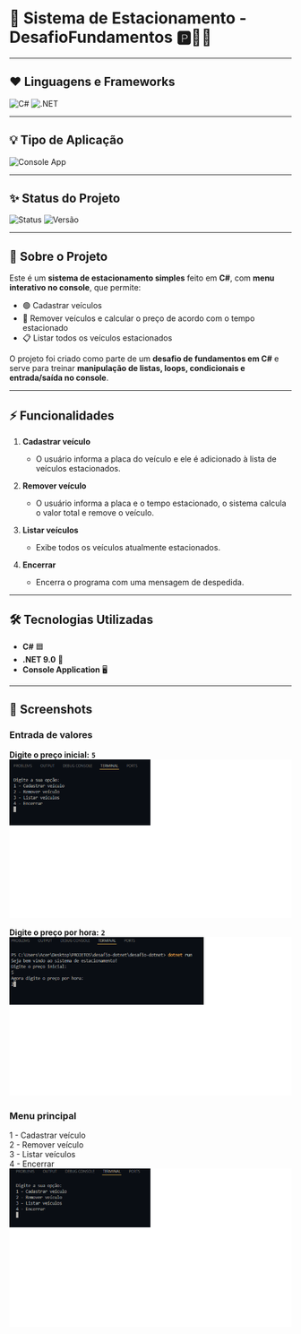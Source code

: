 # 🚦 Sistema de Estacionamento - DesafioFundamentos 🅿️🚗✨


---
## ❤️ Linguagens e Frameworks


![C#](https://img.shields.io/badge/C%23-239120?style=for-the-badge&logo=c-sharp&logoColor=white)
![.NET](https://img.shields.io/badge/.NET-512BD4?style=for-the-badge&logo=.net&logoColor=white)

---

## 💡 Tipo de Aplicação


![Console App](https://img.shields.io/badge/Console_App-FF4500?style=for-the-badge&logo=windows-terminal&logoColor=white)

---

## ✨ Status do Projeto


![Status](https://img.shields.io/badge/Status-Em%20Desenvolvimento-1E90FF?style=for-the-badge)
![Versão](https://img.shields.io/badge/Versão-1.0.0-20B2AA?style=for-the-badge)


---

## 🚗 Sobre o Projeto

Este é um **sistema de estacionamento simples** feito em **C#**, com **menu interativo no console**, que permite:

- 🟢 Cadastrar veículos
- 🔴 Remover veículos e calcular o preço de acordo com o tempo estacionado
- 📋 Listar todos os veículos estacionados

O projeto foi criado como parte de um **desafio de fundamentos em C#** e serve para treinar **manipulação de listas, loops, condicionais e entrada/saída no console**.

---

## ⚡ Funcionalidades

1. **Cadastrar veículo**  
   - O usuário informa a placa do veículo e ele é adicionado à lista de veículos estacionados.  

2. **Remover veículo**  
   - O usuário informa a placa e o tempo estacionado, o sistema calcula o valor total e remove o veículo.  

3. **Listar veículos**  
   - Exibe todos os veículos atualmente estacionados.  

4. **Encerrar**  
   - Encerra o programa com uma mensagem de despedida.  

---

## 🛠️ Tecnologias Utilizadas

- **C#** 🟦
- **.NET 9.0** 🔶
- **Console Application** 🖥️

---
## 📸 Screenshots

### Entrada de valores
**Digite o preço inicial:** **`5`** 
![Tela de preço inicial](Sem%20título.png)  

**Digite o preço por hora:** **`2`**  
![Tela de preço por hora](Sem%20título1.png)  

### Menu principal
1 - Cadastrar veículo  
2 - Remover veículo  
3 - Listar veículos  
4 - Encerrar  
![Tela do menu](Sem%20título2.png)



